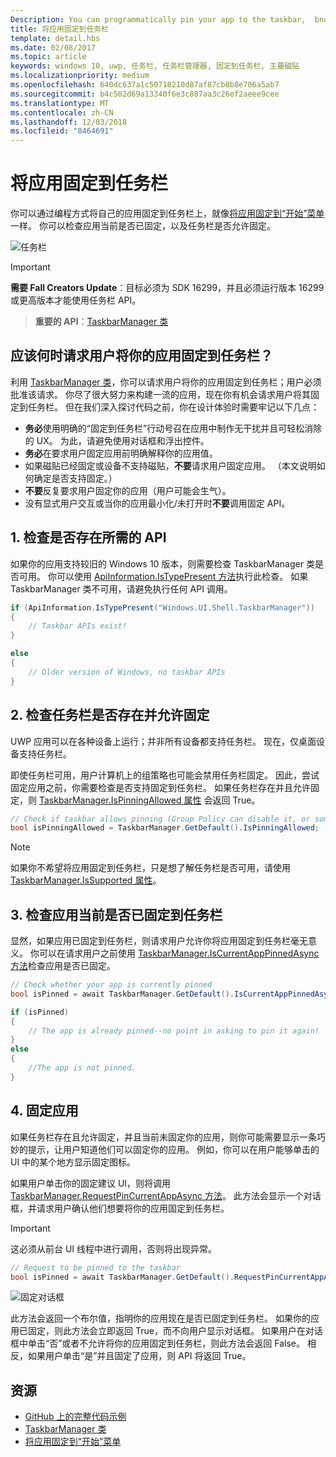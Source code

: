```yaml
---
Description: You can programmatically pin your app to the taskbar,  bnd you can check if it's currently pinned.
title: 将应用固定到任务栏
template: detail.hbs
ms.date: 02/08/2017
ms.topic: article
keywords: windows 10, uwp, 任务栏, 任务栏管理器, 固定到任务栏, 主要磁贴
ms.localizationpriority: medium
ms.openlocfilehash: 640dc637a1c50718210d87af87cb8b8e706a5ab7
ms.sourcegitcommit: b4c502d69a13340f6e3c887aa3c26ef2aeee9cee
ms.translationtype: MT
ms.contentlocale: zh-CN
ms.lasthandoff: 12/03/2018
ms.locfileid: "8464691"
---
```

# <a name="pin-your-app-to-the-taskbar"></a>将应用固定到任务栏

你可以通过编程方式将自己的应用固定到任务栏上，就像[将应用固定到“开始”菜单](tiles-and-notifications/primary-tile-apis.md)一样。 你可以检查应用当前是否已固定，以及任务栏是否允许固定。 

![任务栏](images/taskbar/taskbar.png)

> [!IMPORTANT]
> **需要 Fall Creators Update**：目标必须为 SDK 16299，并且必须运行版本 16299 或更高版本才能使用任务栏 API。

> **重要的 API**：[TaskbarManager 类](https://docs.microsoft.com/uwp/api/windows.ui.shell.taskbarmanager) 


## <a name="when-should-you-ask-the-user-to-pin-your-app-to-the-taskbar"></a>应该何时请求用户将你的应用固定到任务栏？ 

利用 [TaskbarManager 类](https://docs.microsoft.com/uwp/api/windows.ui.shell.taskbarmanager)，你可以请求用户将你的应用固定到任务栏；用户必须批准该请求。 你尽了很大努力来构建一流的应用，现在你有机会请求用户将其固定到任务栏。 但在我们深入探讨代码之前，你在设计体验时需要牢记以下几点：

* **务必**使用明确的“固定到任务栏”行动号召在应用中制作无干扰并且可轻松消除的 UX。 为此，请避免使用对话框和浮出控件。 
* **务必**在要求用户固定应用前明确解释你的应用值。
* 如果磁贴已经固定或设备不支持磁贴，**不要**请求用户固定应用。 （本文说明如何确定是否支持固定。）
* **不要**反复要求用户固定你的应用（用户可能会生气）。
* 没有显式用户交互或当你的应用最小化/未打开时**不要**调用固定 API。


## <a name="1-check-whether-the-required-apis-exist"></a>1. 检查是否存在所需的 API

如果你的应用支持较旧的 Windows 10 版本，则需要检查 TaskbarManager 类是否可用。 你可以使用 [ApiInformation.IsTypePresent 方法](https://docs.microsoft.com/en-us/uwp/api/windows.foundation.metadata.apiinformation#Windows_Foundation_Metadata_ApiInformation_IsTypePresent_System_String_)执行此检查。 如果 TaskbarManager 类不可用，请避免执行任何 API 调用。

```csharp
if (ApiInformation.IsTypePresent("Windows.UI.Shell.TaskbarManager"))
{
    // Taskbar APIs exist!
}

else
{
    // Older version of Windows, no taskbar APIs
}
```


## <a name="2-check-whether-taskbar-is-present-and-allows-pinning"></a>2. 检查任务栏是否存在并允许固定

UWP 应用可以在各种设备上运行；并非所有设备都支持任务栏。 现在，仅桌面设备支持任务栏。 

即使任务栏可用，用户计算机上的组策略也可能会禁用任务栏固定。 因此，尝试固定应用之前，你需要检查是否支持固定到任务栏。 如果任务栏存在并且允许固定，则 [TaskbarManager.IsPinningAllowed 属性](https://docs.microsoft.com/uwp/api/windows.ui.shell.taskbarmanager.IsPinningAllowed) 会返回 True。 

```csharp
// Check if taskbar allows pinning (Group Policy can disable it, or some device families don't have taskbar)
bool isPinningAllowed = TaskbarManager.GetDefault().IsPinningAllowed;
```

> [!NOTE]
> 如果你不希望将应用固定到任务栏，只是想了解任务栏是否可用，请使用 [TaskbarManager.IsSupported 属性](https://docs.microsoft.com/uwp/api/windows.ui.shell.taskbarmanager.IsSupported)。


## <a name="3-check-whether-your-app-is-currently-pinned-to-the-taskbar"></a>3. 检查应用当前是否已固定到任务栏

显然，如果应用已固定到任务栏，则请求用户允许你将应用固定到任务栏毫无意义。 你可以在请求用户之前使用 [TaskbarManager.IsCurrentAppPinnedAsync 方法](https://docs.microsoft.com/uwp/api/windows.ui.shell.taskbarmanager.IsCurrentAppPinnedAsync)检查应用是否已固定。

```csharp
// Check whether your app is currently pinned
bool isPinned = await TaskbarManager.GetDefault().IsCurrentAppPinnedAsync();

if (isPinned)
{
    // The app is already pinned--no point in asking to pin it again!
}
else 
{
    //The app is not pinned. 
}
```


##  <a name="4-pin-your-app"></a>4. 固定应用

如果任务栏存在且允许固定，并且当前未固定你的应用，则你可能需要显示一条巧妙的提示，让用户知道他们可以固定你的应用。 例如，你可以在用户能够单击的 UI 中的某个地方显示固定图标。 

如果用户单击你的固定建议 UI，则将调用 [TaskbarManager.RequestPinCurrentAppAsync 方法](https://docs.microsoft.com/uwp/api/windows.ui.shell.taskbarmanager.RequestPinCurrentAppAsync)。 此方法会显示一个对话框，并请求用户确认他们想要将你的应用固定到任务栏。

> [!IMPORTANT]
> 这必须从前台 UI 线程中进行调用，否则将出现异常。

```csharp
// Request to be pinned to the taskbar
bool isPinned = await TaskbarManager.GetDefault().RequestPinCurrentAppAsync();
```

![固定对话框](images/taskbar/pin-dialog.png)

此方法会返回一个布尔值，指明你的应用现在是否已固定到任务栏。 如果你的应用已固定，则此方法会立即返回 True，而不向用户显示对话框。 如果用户在对话框中单击“否”或者不允许将你的应用固定到任务栏，则此方法会返回 False。 相反，如果用户单击“是”并且固定了应用，则 API 将返回 True。


## <a name="resources"></a>资源

* [GitHub 上的完整代码示例](https://github.com/WindowsNotifications/quickstart-pin-to-taskbar)
* [TaskbarManager 类](https://docs.microsoft.com/uwp/api/windows.ui.shell.taskbarmanager)
* [将应用固定到“开始”菜单](tiles-and-notifications/primary-tile-apis.md)